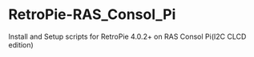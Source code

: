 # RetroPie-RAS_Consol_Pi
Install and Setup scripts for RetroPie 4.0.2+ on RAS Consol Pi(I2C CLCD edition)
